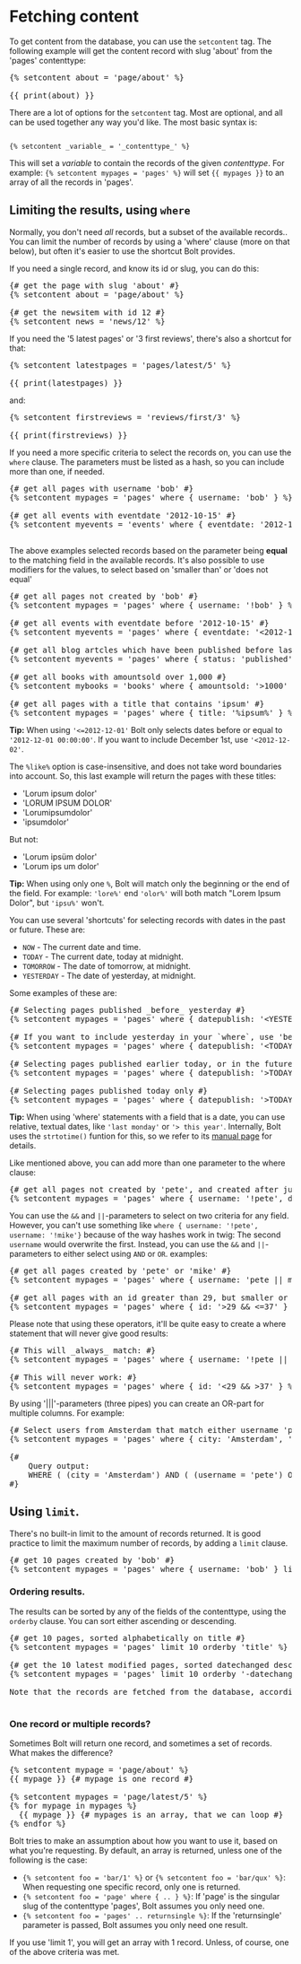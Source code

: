 Fetching content
================

To get content from the database, you can use the `setcontent` tag. The
following example will get the content record with slug 'about' from the 'pages'
contenttype:

<pre class="brush: html">
{% setcontent about = 'page/about' %}

{{ print(about) }}
</pre>

There are a lot of options for the `setcontent` tag. Most are optional, and all
can be used together any way you'd like. The most basic syntax is:

<code>
{% setcontent _variable_ = '_contenttype_' %}
</code>

This will set a _variable_ to contain the records of the given _contenttype_.
For example: `{% setcontent mypages = 'pages' %}` will set `{{ mypages }}` to an
array of all the records in 'pages'.

## Limiting the results, using `where`

Normally, you don't need _all_ records, but a subset of the available records.. You can limit the number of records by using a 'where' clause (more on that below), but often it's easier to use the shortcut Bolt provides.

If you need a single record, and know its id or slug, you can do this:

<pre class="brush: html">
{# get the page with slug 'about' #}
{% setcontent about = 'page/about' %}

{# get the newsitem with id 12 #}
{% setcontent news = 'news/12' %}
</pre>

If you need the '5 latest pages' or '3 first reviews', there's also a shortcut for that:

<pre class="brush: html">
{% setcontent latestpages = 'pages/latest/5' %}

{{ print(latestpages) }}
</pre>

and:

<pre class="brush: html">
{% setcontent firstreviews = 'reviews/first/3' %}

{{ print(firstreviews) }}
</pre>

If you need a more specific criteria to select the records on, you can use the `where` clause. The parameters must be
listed as a hash, so you can include more than one, if needed.

<pre class="brush: html">
{# get all pages with username 'bob' #}
{% setcontent mypages = 'pages' where { username: 'bob' } %}

{# get all events with eventdate '2012-10-15' #}
{% setcontent myevents = 'events' where { eventdate: '2012-10-15' } %}

</pre>

The above examples selected records based on the parameter being **equal** to the matching field in the available
records. It's also possible to use modifiers for the values, to select based on 'smaller than' or 'does not equal'

<pre class="brush: html">
{# get all pages not created by 'bob' #}
{% setcontent mypages = 'pages' where { username: '!bob' } %}

{# get all events with eventdate before '2012-10-15' #}
{% setcontent myevents = 'pages' where { eventdate: '&lt;2012-10-15' } %}

{# get all blog artcles which have been published before last monday #}
{% setcontent myevents = 'pages' where { status: 'published', datepublish: '&lt; last monday' } %}

{# get all books with amountsold over 1,000 #}
{% setcontent mybooks = 'books' where { amountsold: '&gt;1000' } %}

{# get all pages with a title that contains 'ipsum' #}
{% setcontent mypages = 'pages' where { title: '%ipsum%' } %}
</pre>

<p class="tip"><strong>Tip:</strong> When using <code>'&lt;=2012-12-01'</code> Bolt only selects dates before or equal
to <code>'2012-12-01 00:00:00'</code>. If you want to include December 1st, use <code>'&lt;2012-12-02'</code>. </p>

The `%like%` option is case-insensitive, and does not take word boundaries into account. So, this last example will
return the pages with these titles:

  - 'Lorum ipsum dolor'
  - 'LORUM IPSUM DOLOR'
  - 'Lorumipsumdolor'
  - 'ipsumdolor'

But not:

  - 'Lorum ipsüm dolor'
  - 'Lorum ips um dolor'


<p class="tip"><strong>Tip:</strong> When using only one <code>%</code>, Bolt will match only the beginning or the end
of the field. For example: <code>'lore%'</code> end <code>'olor%'</code> will both match "Lorem Ipsum Dolor", but
<code>'ipsu%'</code> won't. </p>

You can use several 'shortcuts' for selecting records with dates in the past or future. These are:

  - `NOW` - The current date and time.
  - `TODAY` - The current date, today at midnight.
  - `TOMORROW` - The date of tomorrow, at midnight.
  - `YESTERDAY` - The date of yesterday, at midnight.

Some examples of these are:

<pre class="brush: html">
{# Selecting pages published _before_ yesterday #}
{% setcontent mypages = 'pages' where { datepublish: '&lt;YESTERDAY' } %}

{# If you want to include yesterday in your `where`, use 'before today' #}
{% setcontent mypages = 'pages' where { datepublish: '&lt;TODAY' } %}

{# Selecting pages published earlier today, or in the future #}
{% setcontent mypages = 'pages' where { datepublish: '&gt;TODAY' } %}

{# Selecting pages published today only #}
{% setcontent mypages = 'pages' where { datepublish: '&gt;TODAY', datepublish: '&lt;TOMORROW' } %}
</pre>

<p class="tip"><strong>Tip:</strong> When using 'where' statements with a field that is a date, you can use relative, textual dates, like <code>'last monday'</code> or <code>'&gt; this year'</code>. Internally, Bolt uses the <code>strtotime()</code> funtion for this, so we refer to its <a href="http://php.net/manual/en/function.strtotime.php" target="_blank">manual page</a> for details. </p>

Like mentioned above, you can add more than one parameter to the where clause:

<pre class="brush: html">
{# get all pages not created by 'pete', and created after july 2012, with a .jpg image #}
{% setcontent mypages = 'pages' where { username: '!pete', datecreated: '>2012-07-31', image: '%.jpg%' } %}
</pre>

You can use the `&&` and `||`-parameters to select on two criteria for any field. However, you can't use something like `where { username: '!pete', username: '!mike'}` because of the way hashes work in twig: The second `username` would overwrite the first.
Instead, you can use the `&&` and `||`-parameters to either select using `AND` or `OR`. examples:

<pre class="brush: html">
{# get all pages created by 'pete' or 'mike' #}
{% setcontent mypages = 'pages' where { username: 'pete || mike' } %}

{# get all pages with an id greater than 29, but smaller or equal to 37 #}
{% setcontent mypages = 'pages' where { id: '>29 && &lt;=37' } %}
</pre>

Please note that using these operators, it'll be quite easy to create a where statement that will never give good results:

<pre class="brush: html">
{# This will _always_ match: #}
{% setcontent mypages = 'pages' where { username: '!pete || !mike' } %}

{# This will never work: #}
{% setcontent mypages = 'pages' where { id: '&lt;29 && &gt37' } %}
</pre>

By using '|||'-parameters (three pipes) you can create an OR-part for multiple columns. For example:

<pre class="brush: html">
{# Select users from Amsterdam that match either username 'pete' or firstname 'Mike' #}
{% setcontent mypages = 'pages' where { city: 'Amsterdam', 'username ||| firstname': 'pete ||| Mike' } %}

{#
    Query output:
    WHERE ( (city = 'Amsterdam') AND ( (username = 'pete') OR (firstname = 'Mike') ) )
#}
</pre>


## Using `limit`.

There's no built-in limit to the amount of records returned. It is good practice to limit the maximum number of records,
by adding a `limit` clause.

<pre class="brush: html">
{# get 10 pages created by 'bob' #}
{% setcontent mypages = 'pages' where { username: 'bob' } limit 10 %}
</pre>

### Ordering results.

The results can be sorted by any of the fields of the contenttype, using the `orderby` clause. You can sort either
ascending or descending.

<pre class="brush: html">
{# get 10 pages, sorted alphabetically on title #}
{% setcontent mypages = 'pages' limit 10 orderby 'title' %}

{# get the 10 latest modified pages, sorted datechanged descending #}
{% setcontent mypages = 'pages' limit 10 orderby '-datechanged' %}

Note that the records are fetched from the database, according to the `orderby` parameter. If you use `orderby 'title'`, you will get records with titles starting with 'a', and not just some records, that are sorted after fetching them from the database.

</pre>

<h3>One record or multiple records?</h3>

Sometimes Bolt will return one record, and sometimes a set of records. What makes the difference?

<pre class="brush: html">
{% setcontent mypage = 'page/about' %}
{{ mypage }} {# mypage is one record #}

{% setcontent mypages = 'page/latest/5' %}
{% for mypage in mypages %}
  {{ mypage }} {# mypages is an array, that we can loop #}
{% endfor %}
</pre>

Bolt tries to make an assumption about how you want to use it, based on what you're requesting. By default, an array is
returned, unless one of the following is the case:

  - `{% setcontent foo = 'bar/1' %}` or `{% setcontent foo = 'bar/qux' %}`: When requesting one specific record, only
    one is returned.
  - `{% setcontent foo = 'page' where { .. } %}`: If 'page' is the singular slug of the contenttype 'pages', Bolt
    assumes you only need one.
  - `{% setcontent foo = 'pages' .. returnsingle %}`: If the 'returnsingle' parameter is passed, Bolt assumes you only need one result.

If you use 'limit 1', you will get an array with 1 record. Unless, of course, one of the above criteria was met.
